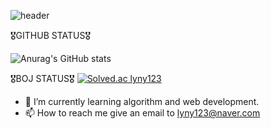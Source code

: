 ![header](https://capsule-render.vercel.app/api?type=wave&color=auto&height=300&section=header&text=sohyundoh%20&fontSize=90)

🎖️GITHUB STATUS🎖️

![Anurag's GitHub stats](https://github-readme-stats.vercel.app/api?username=sohyundoh&show_icons=true&theme=radical)

🎖️BOJ STATUS🎖️
[![Solved.ac
lyny123](http://mazassumnida.wtf/api/v2/generate_badge?boj={handle})](https://solved.ac/{handle})

- 🌱 I’m currently learning algorithm and web development. 
- 📫 How to reach me give an email to lyny123@naver.com

<!---
sohyundoh/sohyundoh is a ✨ special ✨ repository because its `README.md` (this file) appears on your GitHub profile.
You can click the Preview link to take a look at your changes.
--->
